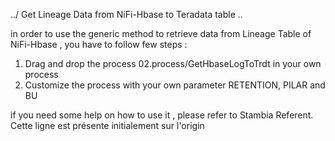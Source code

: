 ../  Get Lineage Data from NiFi-Hbase to Teradata table  \..

in order to use the generic method to retrieve data from Lineage Table of NiFi-Hbase , you have to follow few steps : 
 1) Drag and drop the process 02.process/GetHbaseLogToTrdt in your own process 
 2) Customize the process with your own parameter RETENTION, PILAR and BU
 
 if you need some help on how to use it , please refer to Stambia Referent.
 Cette ligne est présente initialement sur l'origin
 